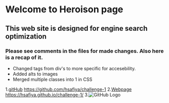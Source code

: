 # Welcome to Heroison page
## This web site is designed for engine search optimization 
### Please see comments in the files for made changes. Also here is a recap of it.
* Changed tags from div's to more specific for accesebility. 
* Added alts to images
* Merged multiple classes into 1 in CSS


1.[gitHub](https://github.com/hsafiya/challenge-1 "gitHub repo") https://github.com/hsafiya/challenge-1
2.[Webpage](https://hsafiya.github.io/challenge-1/ "Horiseon pusblished") https://hsafiya.github.io/challenge-1/
3.![GitHub Logo](/assets/images/screenshot.png)